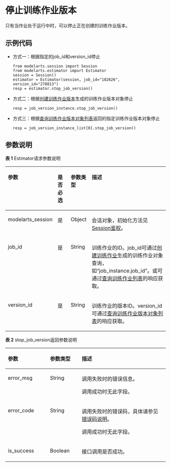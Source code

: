 # 停止训练作业版本<a name="modelarts_04_0171"></a>

只有当作业处于运行中时，可以停止正在创建的训练作业版本。

## 示例代码<a name="zh-cn_topic_0170904398_section35881040102516"></a>

-   方式一：根据指定的job\_id和version\_id停止

    ```
    from modelarts.session import Session
    from modelarts.estimator import Estimator
    session = Session()
    estimator = Estimator(session, job_id="182626", version_id="278813")
    resp = estimator.stop_job_version()
    ```


-   方式二：根据[创建训练作业版本](创建训练作业版本.md)生成的训练作业版本对象停止

    ```
    resp = job_version_instance.stop_job_version()
    ```


-   方式三：根据[查询训练作业版本对象列表](查询训练作业版本对象列表.md)返回的指定训练作业版本对象停止

    ```
    resp = job_version_instance_list[0].stop_job_version()
    ```


## 参数说明<a name="zh-cn_topic_0170904398_section85751315416"></a>

**表 1**  Estimator请求参数说明

<a name="zh-cn_topic_0170904398_table155461191218"></a>
<table><thead align="left"><tr id="zh-cn_topic_0170904398_row254817912212"><th class="cellrowborder" valign="top" width="22.75%" id="mcps1.2.5.1.1"><p id="zh-cn_topic_0170904398_p12549899214"><a name="zh-cn_topic_0170904398_p12549899214"></a><a name="zh-cn_topic_0170904398_p12549899214"></a>参数</p>
</th>
<th class="cellrowborder" valign="top" width="9.879999999999999%" id="mcps1.2.5.1.2"><p id="zh-cn_topic_0170904398_p3552101193813"><a name="zh-cn_topic_0170904398_p3552101193813"></a><a name="zh-cn_topic_0170904398_p3552101193813"></a>是否必选</p>
</th>
<th class="cellrowborder" valign="top" width="13.320000000000002%" id="mcps1.2.5.1.3"><p id="zh-cn_topic_0170904398_p1755169172118"><a name="zh-cn_topic_0170904398_p1755169172118"></a><a name="zh-cn_topic_0170904398_p1755169172118"></a>参数类型</p>
</th>
<th class="cellrowborder" valign="top" width="54.05%" id="mcps1.2.5.1.4"><p id="zh-cn_topic_0170904398_p55521998211"><a name="zh-cn_topic_0170904398_p55521998211"></a><a name="zh-cn_topic_0170904398_p55521998211"></a>描述</p>
</th>
</tr>
</thead>
<tbody><tr id="zh-cn_topic_0170904398_row8893215413"><td class="cellrowborder" valign="top" width="22.75%" headers="mcps1.2.5.1.1 "><p id="zh-cn_topic_0170904398_p6891421842"><a name="zh-cn_topic_0170904398_p6891421842"></a><a name="zh-cn_topic_0170904398_p6891421842"></a>modelarts_session</p>
</td>
<td class="cellrowborder" valign="top" width="9.879999999999999%" headers="mcps1.2.5.1.2 "><p id="zh-cn_topic_0170904398_p68972047"><a name="zh-cn_topic_0170904398_p68972047"></a><a name="zh-cn_topic_0170904398_p68972047"></a>是</p>
</td>
<td class="cellrowborder" valign="top" width="13.320000000000002%" headers="mcps1.2.5.1.3 "><p id="zh-cn_topic_0170904398_p158912219419"><a name="zh-cn_topic_0170904398_p158912219419"></a><a name="zh-cn_topic_0170904398_p158912219419"></a>Object</p>
</td>
<td class="cellrowborder" valign="top" width="54.05%" headers="mcps1.2.5.1.4 "><p id="zh-cn_topic_0170904398_p1689152543"><a name="zh-cn_topic_0170904398_p1689152543"></a><a name="zh-cn_topic_0170904398_p1689152543"></a>会话对象，初始化方法见<a href="Session鉴权概述.md">Session鉴权</a>。</p>
</td>
</tr>
<tr id="zh-cn_topic_0170904398_row197933582219"><td class="cellrowborder" valign="top" width="22.75%" headers="mcps1.2.5.1.1 "><p id="zh-cn_topic_0170904398_p10361105925611"><a name="zh-cn_topic_0170904398_p10361105925611"></a><a name="zh-cn_topic_0170904398_p10361105925611"></a>job_id</p>
</td>
<td class="cellrowborder" valign="top" width="9.879999999999999%" headers="mcps1.2.5.1.2 "><p id="zh-cn_topic_0170904398_p196751771039"><a name="zh-cn_topic_0170904398_p196751771039"></a><a name="zh-cn_topic_0170904398_p196751771039"></a>是</p>
</td>
<td class="cellrowborder" valign="top" width="13.320000000000002%" headers="mcps1.2.5.1.3 "><p id="zh-cn_topic_0170904398_p8675972311"><a name="zh-cn_topic_0170904398_p8675972311"></a><a name="zh-cn_topic_0170904398_p8675972311"></a>String</p>
</td>
<td class="cellrowborder" valign="top" width="54.05%" headers="mcps1.2.5.1.4 "><p id="zh-cn_topic_0170904398_p212635661310"><a name="zh-cn_topic_0170904398_p212635661310"></a><a name="zh-cn_topic_0170904398_p212635661310"></a>训练作业的ID。job_id可通过<a href="创建训练作业.md">创建训练作业</a>生成的训练作业对象查询，如<span class="filepath" id="filepath7484164014172"><a name="filepath7484164014172"></a><a name="filepath7484164014172"></a>“job_instance.job_id”</span>。或可通过<a href="查询训练作业列表.md">查询训练作业列表</a>的响应获取。</p>
</td>
</tr>
<tr id="zh-cn_topic_0170904398_row105532902114"><td class="cellrowborder" valign="top" width="22.75%" headers="mcps1.2.5.1.1 "><p id="zh-cn_topic_0170904398_p212669145714"><a name="zh-cn_topic_0170904398_p212669145714"></a><a name="zh-cn_topic_0170904398_p212669145714"></a>version_id</p>
</td>
<td class="cellrowborder" valign="top" width="9.879999999999999%" headers="mcps1.2.5.1.2 "><p id="zh-cn_topic_0170904398_p955361173817"><a name="zh-cn_topic_0170904398_p955361173817"></a><a name="zh-cn_topic_0170904398_p955361173817"></a>是</p>
</td>
<td class="cellrowborder" valign="top" width="13.320000000000002%" headers="mcps1.2.5.1.3 "><p id="zh-cn_topic_0170904398_p327982618582"><a name="zh-cn_topic_0170904398_p327982618582"></a><a name="zh-cn_topic_0170904398_p327982618582"></a>String</p>
</td>
<td class="cellrowborder" valign="top" width="54.05%" headers="mcps1.2.5.1.4 "><p id="zh-cn_topic_0170904398_p388712374570"><a name="zh-cn_topic_0170904398_p388712374570"></a><a name="zh-cn_topic_0170904398_p388712374570"></a>训练作业的版本ID。version_id可通过<a href="查询训练作业版本对象列表.md">查询训练作业版本对象列表</a>的响应获取。</p>
</td>
</tr>
</tbody>
</table>

**表 2**  stop\_job\_version返回参数说明

<a name="zh-cn_topic_0170904398_table61691357155927"></a>
<table><thead align="left"><tr id="zh-cn_topic_0170904398_row32271610155927"><th class="cellrowborder" valign="top" width="26.290000000000003%" id="mcps1.2.4.1.1"><p id="zh-cn_topic_0170904398_p63651488155944"><a name="zh-cn_topic_0170904398_p63651488155944"></a><a name="zh-cn_topic_0170904398_p63651488155944"></a>参数</p>
</th>
<th class="cellrowborder" valign="top" width="19.79%" id="mcps1.2.4.1.2"><p id="zh-cn_topic_0170904398_p66066406155944"><a name="zh-cn_topic_0170904398_p66066406155944"></a><a name="zh-cn_topic_0170904398_p66066406155944"></a>参数类型</p>
</th>
<th class="cellrowborder" valign="top" width="53.92%" id="mcps1.2.4.1.3"><p id="zh-cn_topic_0170904398_p49778641155944"><a name="zh-cn_topic_0170904398_p49778641155944"></a><a name="zh-cn_topic_0170904398_p49778641155944"></a>描述</p>
</th>
</tr>
</thead>
<tbody><tr id="zh-cn_topic_0170904398_row341513612180"><td class="cellrowborder" valign="top" width="26.290000000000003%" headers="mcps1.2.4.1.1 "><p id="zh-cn_topic_0170904398_p1415665185"><a name="zh-cn_topic_0170904398_p1415665185"></a><a name="zh-cn_topic_0170904398_p1415665185"></a>error_msg</p>
</td>
<td class="cellrowborder" valign="top" width="19.79%" headers="mcps1.2.4.1.2 "><p id="zh-cn_topic_0170904398_p174152067182"><a name="zh-cn_topic_0170904398_p174152067182"></a><a name="zh-cn_topic_0170904398_p174152067182"></a>String</p>
</td>
<td class="cellrowborder" valign="top" width="53.92%" headers="mcps1.2.4.1.3 "><p id="zh-cn_topic_0170904398_p17985833171818"><a name="zh-cn_topic_0170904398_p17985833171818"></a><a name="zh-cn_topic_0170904398_p17985833171818"></a>调用失败时的错误信息。</p>
<p id="zh-cn_topic_0170904398_p179882033201819"><a name="zh-cn_topic_0170904398_p179882033201819"></a><a name="zh-cn_topic_0170904398_p179882033201819"></a>调用成功时无此字段。</p>
</td>
</tr>
<tr id="zh-cn_topic_0170904398_row29721694155927"><td class="cellrowborder" valign="top" width="26.290000000000003%" headers="mcps1.2.4.1.1 "><p id="zh-cn_topic_0170904398_p26964844155944"><a name="zh-cn_topic_0170904398_p26964844155944"></a><a name="zh-cn_topic_0170904398_p26964844155944"></a>error_code</p>
</td>
<td class="cellrowborder" valign="top" width="19.79%" headers="mcps1.2.4.1.2 "><p id="zh-cn_topic_0170904398_p17378453155944"><a name="zh-cn_topic_0170904398_p17378453155944"></a><a name="zh-cn_topic_0170904398_p17378453155944"></a>String</p>
</td>
<td class="cellrowborder" valign="top" width="53.92%" headers="mcps1.2.4.1.3 "><p id="zh-cn_topic_0170904398_p071812541519"><a name="zh-cn_topic_0170904398_p071812541519"></a><a name="zh-cn_topic_0170904398_p071812541519"></a>调用失败时的错误码，具体请参见<a href="公共参数.md#section29446341644">错误码说明</a>。</p>
<p id="zh-cn_topic_0170904398_p6203060911624"><a name="zh-cn_topic_0170904398_p6203060911624"></a><a name="zh-cn_topic_0170904398_p6203060911624"></a>调用成功时无此字段。</p>
</td>
</tr>
<tr id="zh-cn_topic_0170904398_row26618175334"><td class="cellrowborder" valign="top" width="26.290000000000003%" headers="mcps1.2.4.1.1 "><p id="zh-cn_topic_0170904398_p3208115516321"><a name="zh-cn_topic_0170904398_p3208115516321"></a><a name="zh-cn_topic_0170904398_p3208115516321"></a>is_success</p>
</td>
<td class="cellrowborder" valign="top" width="19.79%" headers="mcps1.2.4.1.2 "><p id="zh-cn_topic_0170904398_p1820817559324"><a name="zh-cn_topic_0170904398_p1820817559324"></a><a name="zh-cn_topic_0170904398_p1820817559324"></a>Boolean</p>
</td>
<td class="cellrowborder" valign="top" width="53.92%" headers="mcps1.2.4.1.3 "><p id="zh-cn_topic_0170904398_p14433359122514"><a name="zh-cn_topic_0170904398_p14433359122514"></a><a name="zh-cn_topic_0170904398_p14433359122514"></a>接口调用是否成功。</p>
</td>
</tr>
</tbody>
</table>

